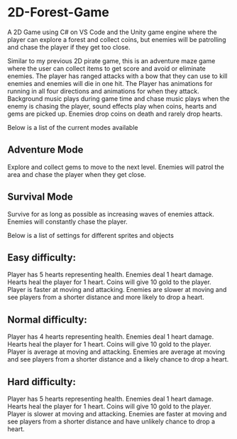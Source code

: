 # 2D-Forest-Game
A 2D Game using C# on VS Code and the Unity game engine where the player can explore a forest and collect coins, but enemies will be patrolling and chase the player if they get too close.

Similar to my previous 2D pirate game, this is an adventure maze game where the user can collect items to get score and avoid or eliminate enemies. The player has ranged attacks with a bow that they can use to kill enemies and enemies will die in one hit. The Player has animations for running in all four directions and animations for when they attack. Background music plays during game time and chase music plays when the enemy is chasing the player, sound effects play when coins, hearts and gems are picked up. Enemies drop coins on death and rarely drop hearts.

Below is a list of the current modes available

## Adventure Mode
Explore and collect gems to move to the next level.
Enemies will patrol the area and chase the player when they get close.

## Survival Mode
Survive for as long as possible as increasing waves of enemies attack.
Enemies will constantly chase the player.

Below is a list of settings for different sprites and objects

## Easy difficulty:
Player has 5 hearts representing health.
Enemies deal 1 heart damage.
Hearts heal the player for 1 heart.
Coins will give 10 gold to the player.
Player is faster at moving and attacking.
Enemies are slower at moving and see players from a shorter distance and more likely to drop a heart.

## Normal difficulty:
Player has 4 hearts representing health.
Enemies deal 1 heart damage.
Hearts heal the player for 1 heart.
Coins will give 10 gold to the player.
Player is average at moving and attacking.
Enemies are average at moving and see players from a shorter distance and a likely chance to drop a heart.

## Hard difficulty:
Player has 5 hearts representing health.
Enemies deal 1 heart damage.
Hearts heal the player for 1 heart.
Coins will give 10 gold to the player.
Player is slower at moving and attacking.
Enemies are faster at moving and see players from a shorter distance and have unlikely chance to drop a heart.
